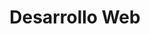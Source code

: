 ---
title: 'Desarrollo Web'
description: 'Crear y mantener un sitio web funcional, según el modelo ideal para la marca.'
heroImage: '/images/desarrollo-web.webp'
---